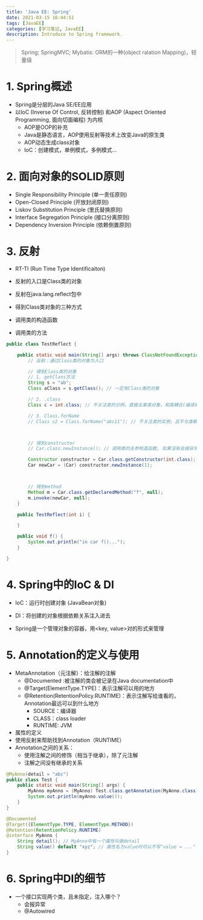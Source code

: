 ```yaml
---
title: 'Java EE: Spring'
date: 2021-03-15 16:44:51
tags: [JavaEE]
categories: [学习笔记, JavaEE]
description: Introduce to Spring framework.
---
```


> Spring; SpringMVC; Mybatis: ORM的一种(object ralation Mapping)，轻量级

# 1. Spring概述

- Spring是分层的Java SE/EE应用
- 以IoC (Inverse Of Control, 反转控制) 和AOP (Aspect Oriented Programming, 面向切面编程) 为内核
  - AOP是OOP的补充
  - Java是静态语言，AOP使用反射等技术上改变Java的原生类
  - AOP动态生成class对象
  - IoC：创建模式，单例模式，多例模式...

# 2. 面向对象的SOLID原则

- Single Responsibility Principle (单一责任原则)
- Open-Closed Principle (开放封闭原则)
- Liskov Substitution Principle (里氏替换原则)
- Interface Segregation Principle (接口分离原则)
- Dependency Inversion Principle (依赖倒置原则)

# 3. 反射

- RT-TI (Run Time Type Identificaiton)

- 反射的入口是Class类的对象

- 反射在java.lang.reflect包中
- 得到Class类对象的三种方式
- 调用类的构造函数
- 调用类的方法

```java
public class TestReflect {

    public static void main(String[] args) throws ClassNotFoundException, IllegalAccessException, InstantiationException, NoSuchMethodException, InvocationTargetException {
        // 反射：通过Class类的对象为入口

        // 得到Class类的对象
        // 1. getClass方法
        String s = "ab";
        Class aClass = s.getClass(); // 一定有Class类的对象

        // 2. .class
        Class c = int.class; // 不关注类的示例，直接去拿类对象，和类耦合(编译期错误）

        // 3. Class.forName
        // Class c2 = Class.forName("abc11"); // 不关注类的实例，且不与类耦合（运行期错误）



        // 得到constructor
        // Car.class.newInstance(); // 调用类的无参构造函数, 如果没有会报异常

        Constructor constructor = Car.class.getConstructor(int.class); // 依据参数确定构造函数
        Car newCar = (Car) constructor.newInstance(1);



        // 得到method
        Method m = Car.class.getDeclaredMethod("f", null);
        m.invoke(newCar, null);
    }

    public TestReflect(int i) {

    }

    public void f() {
        System.out.println("in car f()...");
    }

}
```

# 4. Spring中的IoC & DI

- IoC：运行时创建对象 (JavaBean对象)

- DI：将创建的对象根据依赖关系注入进去

- Spring是一个管理对象的容器，用<key, value>对的形式来管理

# 5. Annotation的定义与使用

- MetaAnnotation（元注解）：给注解的注解
  - @Documented :被注解的类会被记录在Java documentation中
  - @Target(ElementType.TYPE)：表示注解可以用的地方
  - @Retention(RetentionPolicy.RUNTIME)：表示注解写给谁看的，Annotation最远可以到什么地方
    - SOURCE：编译器
    - CLASS：class loader
    - RUNTIME: JVM
- 属性的定义
- 使用反射来帮助找到Annotation（RUNTIME）
- Annotation之间的关系：
  - 使用注解之间的修饰（相当于继承），除了元注解
  - 注解之间没有继承的关系

```java
@MyAnno(detail = "abc")
public class Test {
    public static void main(String[] args) {
        MyAnno myAnno = (MyAnno) Test.class.getAnnotation(MyAnno.class);
        System.out.println(myAnno.value());
    }
}

@Documented
@Target({ElementType.TYPE, ElementType.METHOD})
@Retention(RetentionPolicy.RUNTIME)
@interface MyAnno {
    String detail(); // MyAnno中有一个属性叫做detail
    String value() default "xyz"; // 属性名为value时可以不写"value = ..."
}
```

# 6. Spring中DI的细节

- 一个接口实现两个类，且未指定，注入哪个？
  - 会报异常
  - @Autowired